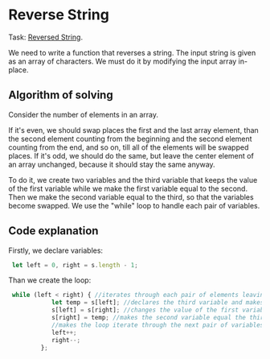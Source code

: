 # Reverse String
Task: [Reversed String](https://leetcode.com/problems/reverse-string).

We need to write a function that reverses a string. The input string is given as an array of characters. 
We must do it by modifying the input array in-place.

## Algorithm of solving
Consider the number of elements in an array.

If it's even, we should swap places the first and the last array element, 
than the second element counting from the beginning and the second element counting from the end, and so on, 
till all of the elements will be swapped places.
If it's odd, we should do the same, but leave the center element of an array unchanged, because it should stay the same anyway.

To do it, we create two variables and the third variable that keeps the value of the first variable 
while we make the first variable equal to the second. Then we make the second variable equal to the third, 
so that the variables become swapped.
We use the "while" loop to handle each pair of variables.

## Code explanation
Firstly, we declare variables:
```javascript
 let left = 0, right = s.length - 1;  
```
Than we create the loop:
```javascript
 while (left < right) { //iterates through each pair of elements leaving the center element unchanged
            let temp = s[left]; //declares the third variable and makes it equal the first;
            s[left] = s[right]; //changes the value of the first variable
            s[right] = temp; //makes the second variable equal the third (which is now the same as the first before the change)
            //makes the loop iterate through the next pair of variables moving from the sides to the center of an array:
            left++;
            right--;
         };
```
